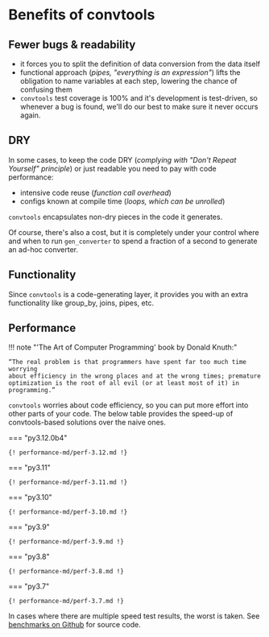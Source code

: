 # Benefits of convtools


## Fewer bugs & readability

* it forces you to split the definition of data conversion from the data
  itself
* functional approach (_pipes, "everything is an expression"_) lifts the
  obligation to name variables at each step, lowering the chance of confusing
  them
* `convtools` test coverage is 100% and it's development is test-driven, so
  whenever a bug is found, we'll do our best to make sure it never occurs
  again.

## DRY

In some cases, to keep the code DRY (_complying with "Don't Repeat Yourself"
principle_) or just readable you need to pay with code performance:

* intensive code reuse (_function call overhead_)
* configs known at compile time (_loops, which can be unrolled_)

`convtools` encapsulates non-dry pieces in the code it generates.

Of course, there's also a cost, but it is completely under your control where
and when to run `gen_converter` to spend a fraction of a second to generate
an ad-hoc converter.

## Functionality

Since `convtools` is a code-generating layer, it provides you with an extra
functionality like group_by, joins, pipes, etc.


## Performance

!!! note "'The Art of Computer Programming' book by Donald Knuth:"

    “The real problem is that programmers have spent far too much time worrying
    about efficiency in the wrong places and at the wrong times; premature
    optimization is the root of all evil (or at least most of it) in programming.”

`convtools` worries about code efficiency, so you can put more effort into
other parts of your code. The below table provides the speed-up of
convtools-based solutions over the naive ones. 


=== "py3.12.0b4"

    {! performance-md/perf-3.12.md !}

=== "py3.11"

    {! performance-md/perf-3.11.md !}

=== "py3.10"

    {! performance-md/perf-3.10.md !}

=== "py3.9"

    {! performance-md/perf-3.9.md !}

=== "py3.8"

    {! performance-md/perf-3.8.md !}

=== "py3.7"

    {! performance-md/perf-3.7.md !}


In cases where there are multiple speed test results, the worst is
taken. See [benchmarks on Github](https://github.com/westandskif/convtools/tree/master/benchmarks) for source code.
